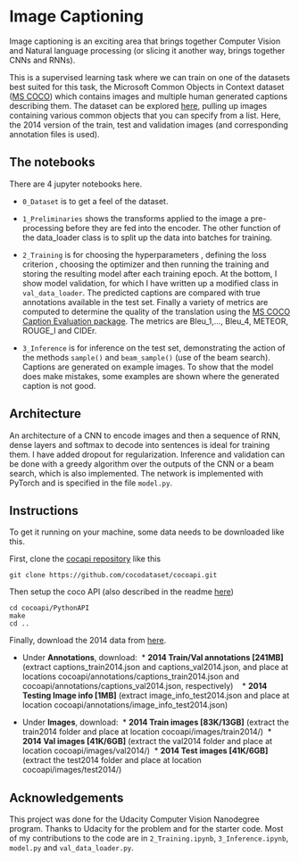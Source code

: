 # Image Captioning

Image captioning is an exciting area that brings together Computer
Vision and Natural language processing (or slicing it another way,
brings together CNNs and RNNs).

This is a supervised learning task where we can train on one of the
datasets best suited for this task, the Microsoft Common Objects in
Context dataset ([MS COCO](http://cocodataset.org/#home)) which
contains images and multiple human generated captions describing
them. The dataset can be explored
[here](http://cocodataset.org/#explore), pulling up images containing
various common objects that you can specify from a list.  Here, the
2014 version of the train, test and validation images (and
corresponding annotation files is used).

## The notebooks

There are 4 jupyter notebooks here.

- `0_Dataset` is to get a feel of the dataset.

- `1_Preliminaries` shows the transforms applied to the image a
pre-processing before they are fed into the encoder.  The other
function of the data_loader class is to split up the data into batches
for training.

- `2_Training` is for choosing the hyperparameters , defining the loss
criterion , choosing the optimizer and then running the training and
storing the resulting model after each training epoch.  At the bottom,
I show model validation, for which I have written up a modified class
in `val_data_loader`.  The predicted captions are compared with true
annotations available in the test set.  Finally a variety of metrics
are computed to determine the quality of the translation using the [MS
COCO Caption Evaluation
package](https://github.com/salaniz/pycocoevalcap). The metrics are
Bleu_1,..., Bleu_4, METEOR, ROUGE_l and CIDEr.

- `3_Inference` is for inference on the test set, demonstrating the
  action of the methods `sample()` and `beam_sample()` (use of the
  beam search).  Captions are generated on example images.  To show
  that the model does make mistakes, some examples are shown where the
  generated caption is not good.  

## Architecture

An architecture of a CNN to encode images and then a sequence of
RNN, dense layers and softmax to decode into sentences is ideal for
training them. I have added dropout for regularization. Inference and
validation can be done with a greedy algorithm over the outputs of the
CNN or a beam search, which is also implemented. The network is
implemented with PyTorch and is specified in the file `model.py`. 

## Instructions

To get it running on your machine, some data needs to be downloaded like this.

First, clone the [cocapi
repository](https://github.com/cocodataset/cocoapi) like this
```
git clone https://github.com/cocodataset/cocoapi.git 
```
Then setup the coco API (also described in the readme [here](https://github.com/cocodataset/cocoapi)) 
```
cd cocoapi/PythonAPI
make
cd ..
```

Finally, download the 2014 data from [here](http://cocodataset.org/#download). 
​
* Under **Annotations**, download:
  * **2014 Train/Val annotations [241MB]** (extract captions_train2014.json and captions_val2014.json, and place at locations cocoapi/annotations/captions_train2014.json and cocoapi/annotations/captions_val2014.json, respectively)  
  * **2014 Testing Image info [1MB]** (extract image_info_test2014.json and place at location cocoapi/annotations/image_info_test2014.json)

* Under **Images**, download:
  * **2014 Train images [83K/13GB]** (extract the train2014 folder and place at location cocoapi/images/train2014/)
  * **2014 Val images [41K/6GB]** (extract the val2014 folder and place at location cocoapi/images/val2014/)
  * **2014 Test images [41K/6GB]** (extract the test2014 folder and place at location cocoapi/images/test2014/)

## Acknowledgements
This project was done for the Udacity Computer Vision Nanodegree
program.  Thanks to Udacity for the problem and for the starter code.
Most of my contributions to the code are in `2_Training.ipynb`,
`3_Inference.ipynb`, `model.py` and `val_data_loader.py`.